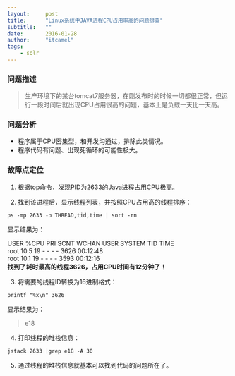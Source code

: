 ```yaml
---
layout:     post
title:      "Linux系统中JAVA进程CPU占用率高的问题排查"
subtitle:   ""
date:       2016-01-28
author:     "itcamel"
tags:
    - solr
---
```


### 问题描述
> 生产环境下的某台tomcat7服务器，在刚发布时的时候一切都很正常，但运行一段时间后就出现CPU占用很高的问题，基本上是负载一天比一天高。

### 问题分析
- 程序属于CPU密集型，和开发沟通过，排除此类情况。
- 程序代码有问题、出现死循环的可能性极大。

### 故障点定位
1. 根据top命令，发现PID为2633的Java进程占用CPU极高。

2. 找到该进程后，显示线程列表，并按照CPU占用高的线程排序：
```shell
ps -mp 2633 -o THREAD,tid,time | sort -rn
```
显示结果为：
> 
USER     %CPU PRI SCNT WCHAN  USER SYSTEM   TID     TIME  
root     10.5  19    - -         -      -  3626 00:12:48  
root     10.1  19    - -         -      -  3593 00:12:16  
**找到了耗时最高的线程3626，占用CPU时间有12分钟了！**

3. 将需要的线程ID转换为16进制格式：
```shell
printf "%x\n" 3626
```
显示结果为：
> e18

4. 打印线程的堆栈信息：
```shell
jstack 2633 |grep e18 -A 30
```

5. 通过线程的堆栈信息就基本可以找到代码的问题所在了。
